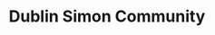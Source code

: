 ---
title: "Dublin Simon Community"
url: /dublin/dublin-simon-community-thomas-street/
shop: charity
---
